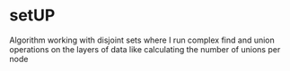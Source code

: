 # setUP
Algorithm working with disjoint sets where I run complex find and union operations on the layers of data like calculating the number of unions per node
